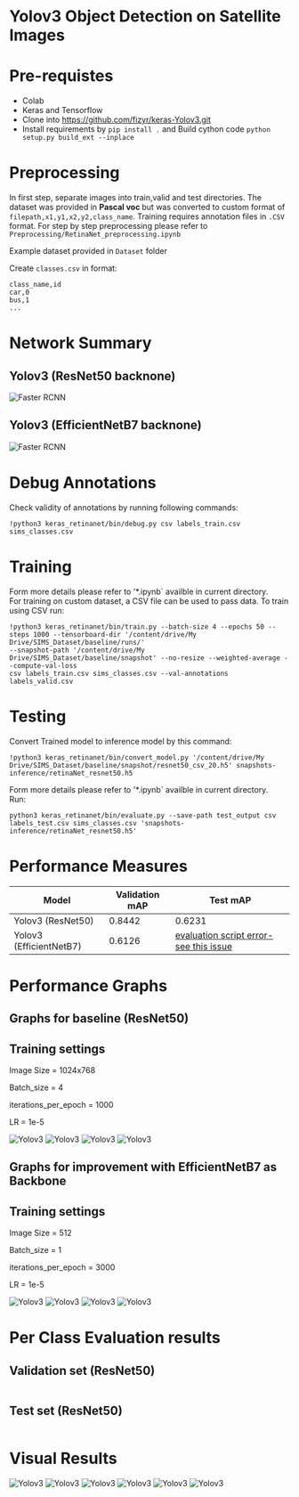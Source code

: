 # Yolov3 Object Detection on Satellite Images

# Pre-requistes
 - Colab
 - Keras and Tensorflow
 - Clone into https://github.com/fizyr/keras-Yolov3.git
 - Install requirements by `pip install .` and Build cython code `python setup.py build_ext --inplace`
 
# Preprocessing
In first step, separate images into train,valid and test directories. The dataset was provided in <b>Pascal voc </b> but was converted to custom format
of `filepath,x1,y1,x2,y2,class_name`. Training requires annotation files in `.CSV` format. For step by step preprocessing please refer to 
`Preprocessing/RetinaNet_preprocessing.ipynb` <br />

Example dataset provided in `Dataset` folder

Create `classes.csv` in format:
```
class_name,id
car,0
bus,1
...
```

# Network Summary
## Yolov3 (ResNet50 backnone)
![Faster RCNN](Summary/model_plot_retinaNet_resnet50.png)
## Yolov3 (EfficientNetB7 backnone)
![Faster RCNN](Summary/RetinaNet_model_plot_effNetB7_backbone.png)

# Debug Annotations
Check validity of annotations by running following commands:

```
!python3 keras_retinanet/bin/debug.py csv labels_train.csv sims_classes.csv  

```

# Training
Form more details please refer to '*.ipynb` availble in current directory. <br />
For training on custom dataset, a CSV file can be used to pass data. To train using CSV run:
```
!python3 keras_retinanet/bin/train.py --batch-size 4 --epochs 50 --steps 1000 --tensorboard-dir '/content/drive/My Drive/SIMS_Dataset/baseline/runs/' 
--snapshot-path '/content/drive/My Drive/SIMS_Dataset/baseline/snapshot' --no-resize --weighted-average --compute-val-loss 
csv labels_train.csv sims_classes.csv --val-annotations labels_valid.csv
```

# Testing
Convert Trained model to inference model by this command:
```
!python3 keras_retinanet/bin/convert_model.py '/content/drive/My Drive/SIMS_Dataset/baseline/snapshot/resnet50_csv_20.h5' snapshots-inference/retinaNet_resnet50.h5
```
Form more details please refer to '*.ipynb` availble in current directory. <br />
Run:
```
python3 keras_retinanet/bin/evaluate.py --save-path test_output csv labels_test.csv sims_classes.csv 'snapshots-inference/retinaNet_resnet50.h5'
```

# Performance Measures
Model | Validation mAP | Test mAP
------------ | ------------- | -------------
Yolov3 (ResNet50) | 0.8442 | 0.6231
Yolov3 (EfficientNetB7) | 0.6126 | [evaluation script error-see this issue](https://github.com/fizyr/keras-Yolov3/issues/647)

# Performance Graphs

## Graphs for baseline (ResNet50)
## Training settings

Image Size = 1024x768

Batch_size = 4

iterations_per_epoch = 1000

LR = 1e-5

![Yolov3](Graphs/baseline/1.PNG)
![Yolov3](Graphs/baseline/2.PNG)
![Yolov3](Graphs/baseline/3.PNG)
![Yolov3](Graphs/baseline/4.PNG)

## Graphs for improvement with EfficientNetB7 as Backbone
## Training settings

Image Size = 512

Batch_size = 1

iterations_per_epoch = 3000

LR = 1e-5

![Yolov3](Graphs/EfficientNet(backbone)/1.PNG)
![Yolov3](Graphs/EfficientNet(backbone)/2.PNG)
![Yolov3](Graphs/EfficientNet(backbone)/3.PNG)
![Yolov3](Graphs/EfficientNet(backbone)/4.PNG)



# Per Class Evaluation results
## Validation set (ResNet50)
```

```
## Test set (ResNet50)
```

```


# Visual Results
![Yolov3](images/1.png)
![Yolov3](images/2.png)
![Yolov3](images/3.png)
![Yolov3](images/4.png)
![Yolov3](images/5.png)
![Yolov3](images/6.png)
